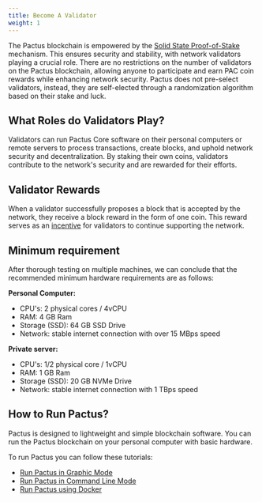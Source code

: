 ```yaml
---
title: Become A Validator
weight: 1
---
```


The Pactus blockchain is empowered by the
[Solid State Proof-of-Stake](../protocol/consensus/proof-of-stake.md) mechanism.
This ensures security and stability, with network validators playing a crucial role.
There are no restrictions on the number of validators on the Pactus blockchain,
allowing anyone to participate and earn PAC coin rewards while enhancing network security.
Pactus does not pre-select validators, instead,
they are self-elected through a randomization algorithm based on their stake and luck.

## What Roles do Validators Play?

Validators can run Pactus Core software on their personal computers or remote servers to process transactions, create blocks,
and uphold network security and decentralization.
By staking their own coins, validators contribute to the network's security and are rewarded for their efforts.

## Validator Rewards

When a validator successfully proposes a block that is accepted by the network,
they receive a block reward in the form of one coin.
This reward serves as an [incentive](/protocol/blockchain/incentive)
for validators to continue supporting the network.

## Minimum requirement

After thorough testing on multiple machines, we can conclude that
the recommended minimum hardware requirements are as follows:

**Personal Computer:**
- CPU's: 2 physical cores / 4vCPU
- RAM: 4 GB Ram
- Storage (SSD): 64 GB SSD Drive
- Network: stable internet connection with over 15 MBps speed

**Private server:**
- CPU's: 1/2 physical core / 1vCPU
- RAM: 1 GB Ram
- Storage (SSD): 20 GB NVMe Drive
- Network: stable internet connection with 1 TBps speed

## How to Run Pactus?

Pactus is designed to lightweight and simple blockchain software.
You can run the Pactus blockchain on your personal computer with basic hardware.

To run Pactus you can follow these tutorials:

- [Run Pactus in Graphic Mode](/get-started/pactus-gui)
- [Run Pactus in Command Line Mode](/get-started/pactus-daemon)
- [Run Pactus using Docker](/get-started/pactus-docker)
